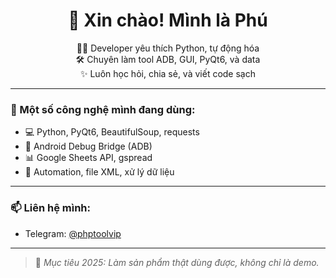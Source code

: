 <h1 align="center">👋 Xin chào! Mình là Phú</h1>

<p align="center">
  🧑‍💻 Developer yêu thích Python, tự động hóa<br>
  🛠 Chuyên làm tool ADB, GUI, PyQt6, và data<br>
  ✨ Luôn học hỏi, chia sẻ, và viết code sạch
</p>

---

### 🔧 Một số công nghệ mình đang dùng:
- 💻 Python, PyQt6, BeautifulSoup, requests
- 📱 Android Debug Bridge (ADB)
- 📊 Google Sheets API, gspread
- 🔁 Automation, file XML, xử lý dữ liệu

---

### 📫 Liên hệ mình:
- Telegram: [@phptoolvip](https://t.me/phptoolvip)

---

> 🌱 *Mục tiêu 2025: Làm sản phẩm thật dùng được, không chỉ là demo.*
